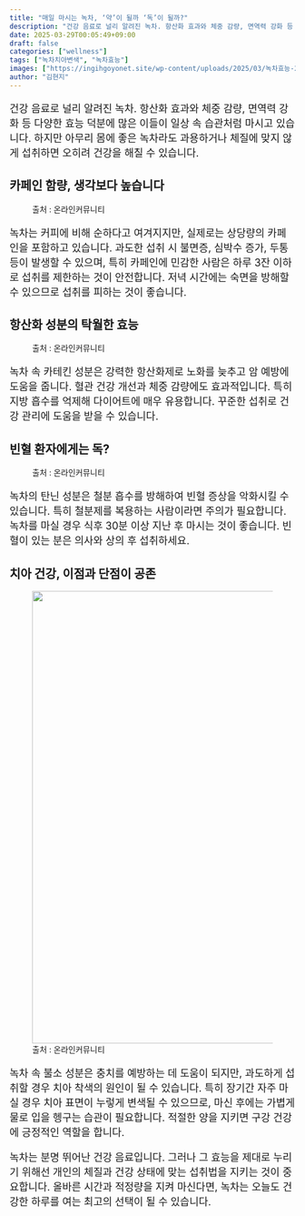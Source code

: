 ```yaml
---
title: "매일 마시는 녹차, ‘약’이 될까 ‘독’이 될까?"
description: "건강 음료로 널리 알려진 녹차. 항산화 효과와 체중 감량, 면역력 강화 등 다양한 효능 덕분에 많은 이들이 일상 속 습관처럼 마시고 있습니다. 하지만 아무리 몸에 좋은 녹차라도 과용하거나 체질에 맞지 않게 섭취하면 오히려 건강을 해칠 수 있습니다."
date: 2025-03-29T00:05:49+09:00
draft: false
categories: ["wellness"]
tags: ["녹차치아변색", "녹차효능"]
images: ["https://ingihgoyonet.site/wp-content/uploads/2025/03/녹차효능-2-1024x683.jpg", "https://ingihgoyonet.site/wp-content/uploads/2025/03/녹차효과-683x1024.jpg", "https://ingihgoyonet.site/wp-content/uploads/2025/03/녹차부작용-1020x1024.jpg", "https://ingihgoyonet.site/wp-content/uploads/2025/03/녹차-2-683x1024.jpg"]
author: "김현지"
---
```


<p style="font-size:18px">건강 음료로 널리 알려진 녹차. 항산화 효과와 체중 감량, 면역력 강화 등 다양한 효능 덕분에 많은 이들이 일상 속 습관처럼 마시고 있습니다. 하지만 아무리 몸에 좋은 녹차라도 과용하거나 체질에 맞지 않게 섭취하면 오히려 건강을 해칠 수 있습니다. </p> <h2 >카페인 함량, 생각보다 높습니다</h2> <figure ><img src="https://ingihgoyonet.site/wp-content/uploads/2025/03/녹차효능-2-1024x683.jpg" alt="" style="aspect-ratio:16/9;object-fit:cover"/><figcaption >출처 : 온라인커뮤니티</figcaption></figure> <p style="font-size:18px">녹차는 커피에 비해 순하다고 여겨지지만, 실제로는 상당량의 카페인을 포함하고 있습니다. 과도한 섭취 시 불면증, 심박수 증가, 두통 등이 발생할 수 있으며, 특히 카페인에 민감한 사람은 하루 3잔 이하로 섭취를 제한하는 것이 안전합니다. 저녁 시간에는 숙면을 방해할 수 있으므로 섭취를 피하는 것이 좋습니다.</p> <h2 >항산화 성분의 탁월한 효능</h2> <figure ><img src="https://ingihgoyonet.site/wp-content/uploads/2025/03/녹차효과-683x1024.jpg" alt="" style="aspect-ratio:16/9;object-fit:cover"/><figcaption >출처 : 온라인커뮤니티</figcaption></figure> <p style="font-size:18px">녹차 속 카테킨 성분은 강력한 항산화제로 노화를 늦추고 암 예방에 도움을 줍니다. 혈관 건강 개선과 체중 감량에도 효과적입니다. 특히 지방 흡수를 억제해 다이어트에 매우 유용합니다. 꾸준한 섭취로 건강 관리에 도움을 받을 수 있습니다.</p> <h2 >빈혈 환자에게는 독?</h2> <figure ><img src="https://ingihgoyonet.site/wp-content/uploads/2025/03/녹차부작용-1020x1024.jpg" alt="" style="aspect-ratio:16/9;object-fit:cover"/><figcaption >출처 : 온라인커뮤니티</figcaption></figure> <p style="font-size:18px">녹차의 탄닌 성분은 철분 흡수를 방해하여 빈혈 증상을 악화시킬 수 있습니다. 특히 철분제를 복용하는 사람이라면 주의가 필요합니다. 녹차를 마실 경우 식후 30분 이상 지난 후 마시는 것이 좋습니다. 빈혈이 있는 분은 의사와 상의 후 섭취하세요.</p> <h2 >치아 건강, 이점과 단점이 공존</h2> <figure ><img src="https://ingihgoyonet.site/wp-content/uploads/2025/03/녹차-2-683x1024.jpg" alt="" style="aspect-ratio:16/9;object-fit:cover;width:796px;height:auto"/><figcaption >출처 : 온라인커뮤니티</figcaption></figure> <p style="font-size:18px">녹차 속 불소 성분은 충치를 예방하는 데 도움이 되지만, 과도하게 섭취할 경우 치아 착색의 원인이 될 수 있습니다. 특히 장기간 자주 마실 경우 치아 표면이 누렇게 변색될 수 있으므로, 마신 후에는 가볍게 물로 입을 헹구는 습관이 필요합니다. 적절한 양을 지키면 구강 건강에 긍정적인 역할을 합니다.</p> <p style="font-size:18px">녹차는 분명 뛰어난 건강 음료입니다. 그러나 그 효능을 제대로 누리기 위해선 개인의 체질과 건강 상태에 맞는 섭취법을 지키는 것이 중요합니다. 올바른 시간과 적정량을 지켜 마신다면, 녹차는 오늘도 건강한 하루를 여는 최고의 선택이 될 수 있습니다.</p> <p style="font-size:0px">녹차 속 불소 성분은 충치를 예방하는 데 도움이 되지만, 과도하게 섭취할 경우 치아 착색의 원인이 될 수 있습니다. 특히 장기간 자주 마실 경우 치아 표면이 누렇게 변색될 수 있으므로, 마신 후에는 가볍게 물로 입을 헹구는 습관이 필요합니다. 적절한 양을 지키면 구강 건강에 긍정적인 역할을 합니다.</p>